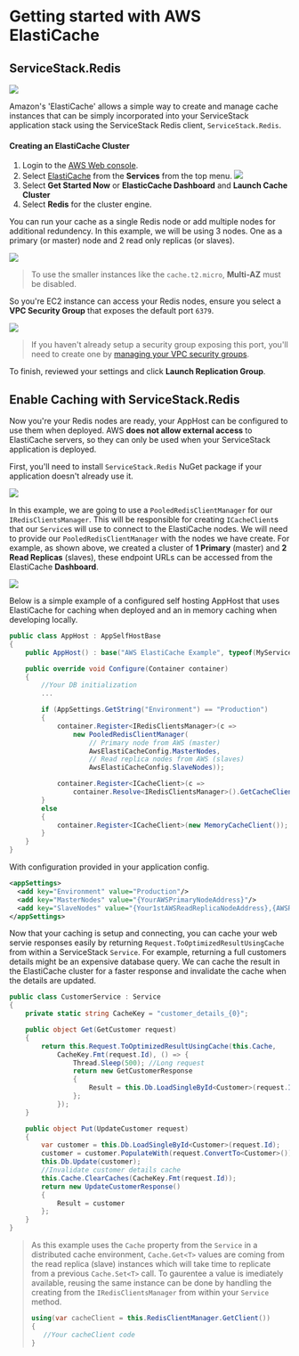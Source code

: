 # Getting started with AWS ElastiCache
## ServiceStack.Redis

![](https://github.com/ServiceStack/Assets/raw/master/img/aws/elasticache-redis-powered-by-aws.png)

Amazon's 'ElastiCache' allows a simple way to create and manage cache instances that can be simply incorporated into your ServiceStack application stack using the ServiceStack Redis client, `ServiceStack.Redis`. 

#### Creating an ElastiCache Cluster

1. Login to the [AWS Web console](https://console.aws.amazon.com/console/home).
2. Select [ElastiCache](https://console.aws.amazon.com/elasticache/home) from the **Services** from the top menu.
![](https://raw.githubusercontent.com/ServiceStack/Assets/master/img/aws/aws-services-menu-elasticcache.png)
3. Select **Get Started Now** or **ElasticCache Dashboard** and **Launch Cache Cluster**
4. Select **Redis** for the cluster engine.

You can run your cache as a single Redis node or add multiple nodes for additional redundency. In this example, we will be using 3 nodes. One as a primary (or master) node and 2 read only replicas (or slaves). 

![](https://github.com/ServiceStack/Assets/raw/master/img/aws/elasticcache-redis-config.png)
> To use the smaller instances like the `cache.t2.micro`, **Multi-AZ** must be disabled.


So you're EC2 instance can access your Redis nodes, ensure you select a **VPC Security Group** that exposes the default port `6379`.

![](https://github.com/ServiceStack/Assets/raw/master/img/aws/elasticcache-redis-adv.png)
> If you haven't already setup a security group exposing this port, you'll need to create one by [managing your VPC security groups](https://console.aws.amazon.com/vpc/home#securityGroups:).

To finish, reviewed your settings and click **Launch Replication Group**.

## Enable Caching with ServiceStack.Redis
Now you're your Redis nodes are ready, your AppHost can be configured to use them when deployed. AWS **does not allow external access** to ElastiCache servers, so they can only be used when your ServiceStack application is deployed.

First, you'll need to install `ServiceStack.Redis` NuGet package if your application doesn't already use it.

![](https://github.com/ServiceStack/Assets/raw/master/img/aws/nuget-install-redis.png)

In this example, we are going to use a `PooledRedisClientManager` for our `IRedisClientsManager`. This will be responsible for creating `ICacheClient`s that our `Service`s will use to connect to the ElastiCache nodes. We will need to provide our `PooledRedisClientManager` with the nodes we have create. For example, as shown above, we created a cluster of **1 Primary** (master) and **2 Read Replicas** (slaves), these endpoint URLs can be accessed from the ElastiCache **Dashboard**.

![](https://github.com/ServiceStack/Assets/raw/master/img/aws/elasticcache-redis-nodes.png)

Below is a simple example of a configured self hosting AppHost that uses ElastiCache for caching when deployed and an in memory caching when developing locally.

``` csharp
public class AppHost : AppSelfHostBase
{
    public AppHost() : base("AWS ElastiCache Example", typeof(MyServices).Assembly) { }

    public override void Configure(Container container)
    {
		//Your DB initialization
		...

        if (AppSettings.GetString("Environment") == "Production")
        {
            container.Register<IRedisClientsManager>(c =>
                new PooledRedisClientManager(
                    // Primary node from AWS (master)
                    AwsElastiCacheConfig.MasterNodes,
                    // Read replica nodes from AWS (slaves)
                    AwsElastiCacheConfig.SlaveNodes));

            container.Register<ICacheClient>(c =>
                container.Resolve<IRedisClientsManager>().GetCacheClient());
        }
        else
        {
            container.Register<ICacheClient>(new MemoryCacheClient());
        }
    }
}

```

With configuration provided in your application config.
``` xml
<appSettings>
  <add key="Environment" value="Production"/>
  <add key="MasterNodes" value="{YourAWSPrimaryNodeAddress}"/>
  <add key="SlaveNodes" value="{Your1stAWSReadReplicaNodeAddress},{AWSReadReplicaNodeAddress}"/>
</appSettings>
```

Now that your caching is setup and connecting, you can cache your web servie responses easily by returning `Request.ToOptimizedResultUsingCache` from within a ServiceStack `Service`. For example, returning a full customers details might be an expensive database query. We can cache the result in the ElastiCache cluster for a faster response and invalidate the cache when the details are updated.

``` csharp
public class CustomerService : Service
{
    private static string CacheKey = "customer_details_{0}";

    public object Get(GetCustomer request)
    {
        return this.Request.ToOptimizedResultUsingCache(this.Cache,
            CacheKey.Fmt(request.Id), () => {
                Thread.Sleep(500); //Long request
                return new GetCustomerResponse
                {
                    Result = this.Db.LoadSingleById<Customer>(request.Id)
                };
            });
    }

    public object Put(UpdateCustomer request)
    {
        var customer = this.Db.LoadSingleById<Customer>(request.Id);
        customer = customer.PopulateWith(request.ConvertTo<Customer>());
        this.Db.Update(customer);
        //Invalidate customer details cache
        this.Cache.ClearCaches(CacheKey.Fmt(request.Id));
        return new UpdateCustomerResponse()
        {
            Result = customer
        };
    }
}
```

> As this example uses the `Cache` property from the `Service` in a distributed cache environment, `Cache.Get<T>` values are coming from the read replica (slave) instances which will take time to replicate from a previous `Cache.Set<T>` call. To gaurentee a value is imediately available, reusing the same instance can be done by handling the creating from the `IRedisClientsManager` from within your `Service` method.
> ``` csharp
> using(var cacheClient = this.RedisClientManager.GetClient())
> {
>    //Your cacheClient code
> }
> ```

